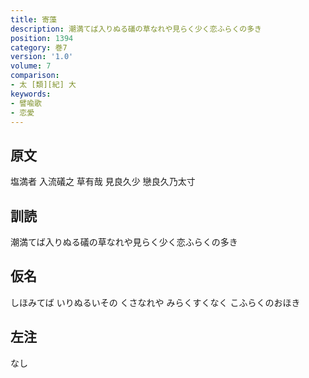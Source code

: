 ```yaml
---
title: 寄藻
description: 潮満てば入りぬる礒の草なれや見らく少く恋ふらくの多き
position: 1394
category: 巻7
version: '1.0'
volume: 7
comparison:
- 太 [類][紀] 大
keywords:
- 譬喩歌
- 恋愛
---
```


## 原文

塩満者 入流礒之 草有哉 見良久少 戀良久乃太寸

## 訓読

潮満てば入りぬる礒の草なれや見らく少く恋ふらくの多き

## 仮名

しほみてば いりぬるいその くさなれや みらくすくなく こふらくのおほき

## 左注

なし
